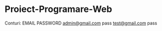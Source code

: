 # Proiect-Programare-Web


Conturi:    EMAIL               PASSWORD
            admin@gmail.com     pass
            test@gmail.com      pass

